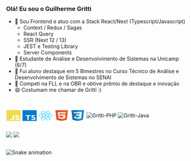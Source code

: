 ### Olá! Eu sou o Guilherme Gritti

- 🔭 Sou Frontend e atuo com a Stack React/Next (Typescript/Javascript)
  - Context / Redux / Sagas
  - React Query
  - SSR (Next 12 / 13)
  - JEST e Testing Library
  - Server Components
- 🌱 Estudante de Análise e Desenvolvimento de Sistemas na Unicamp (6/7)
- 🥇 Fui aluno destaque em 5 Bimestres no Curso Técnico de Análise e Desenvolvimento de Sistemas no SENAI
- 🥇 Competi na FLL e na OBR e obtive prêmio de destaque e inovação
- 😄 Costumam me chamar de Gritti :)

##

<div style="display: inline_block"><br>
  <img align="center" alt="Gritti-Js" height="30" width="40" src="https://raw.githubusercontent.com/devicons/devicon/master/icons/javascript/javascript-plain.svg">
  <img align="center" alt="Gritti-Ts" height="30" width="40" src="https://raw.githubusercontent.com/devicons/devicon/master/icons/typescript/typescript-plain.svg">
  <img align="center" alt="Gritti-React" height="30" width="40" src="https://raw.githubusercontent.com/devicons/devicon/master/icons/react/react-original.svg">
  <img align="center" alt="Gritti-HTML" height="30" width="40" src="https://raw.githubusercontent.com/devicons/devicon/master/icons/html5/html5-original.svg">
  <img align="center" alt="Gritti-CSS" height="30" width="40" src="https://raw.githubusercontent.com/devicons/devicon/master/icons/css3/css3-original.svg">
  <img align="center" alt="Gritti-PHP" height="30" width="40" src="https://cdn.jsdelivr.net/gh/devicons/devicon/icons/php/php-original.svg" />
  <img align="center" alt="Gritti-Java" height="30" width="40" src="https://cdn.jsdelivr.net/gh/devicons/devicon/icons/java/java-original.svg" />
</div>

##

<div> 
  <a href="https://www.instagram.com/guilherme_gritti" target="_blank"><img src="https://img.shields.io/badge/-Instagram-%23E4405F?style=for-the-badge&logo=instagram&logoColor=white" target="_blank"></a>
  <a href="https://www.linkedin.com/in/guilherme-gritti-99bba017a/" target="_blank"><img src="https://img.shields.io/badge/-LinkedIn-%230077B5?style=for-the-badge&logo=linkedin&logoColor=white" target="_blank"></a> 
 
  ##
  ![Snake animation](https://github.com/gguilherme-gritti/gguilherme-gritti/blob/output/github-contribution-grid-snake.svg)
</div>
